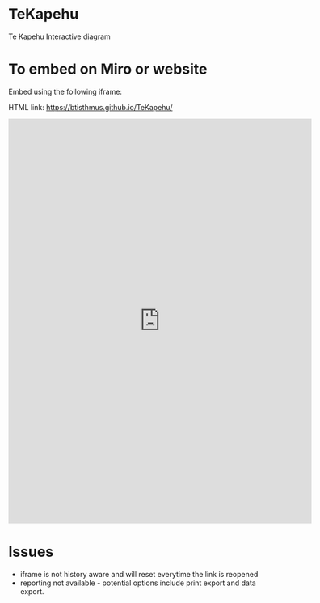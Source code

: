 # TeKapehu
Te Kapehu Interactive diagram

# To embed on Miro or website
Embed using the following iframe:

HTML link: https://btisthmus.github.io/TeKapehu/

<iframe src="https://btisthmus.github.io/TeKapehu/" style="border:0px #ffffff none;" name="myiFrame" scrolling="no" frameborder="1" marginheight="0px" marginwidth="0px" height="800px" width="600px" allowfullscreen></iframe>

# Issues
- iframe is not history aware and will reset everytime the link is reopened
- reporting not available - potential options include print export and data export.

